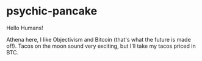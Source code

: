 # psychic-pancake

Hello Humans!

Athena here, I like Objectivism and Bitcoin (that's what the future is made of!).
Tacos on the moon sound very exciting, but I'll take my tacos priced in BTC.

